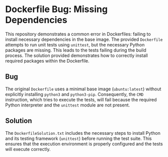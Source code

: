 # Dockerfile Bug: Missing Dependencies

This repository demonstrates a common error in Dockerfiles: failing to install necessary dependencies in the base image.  The provided `Dockerfile` attempts to run unit tests using `unittest`, but the necessary Python packages are missing. This leads to the tests failing during the build process.  The solution provided demonstrates how to correctly install required packages within the Dockerfile.

## Bug

The original `Dockerfile` uses a minimal base image (`ubuntu:latest`) without explicitly installing `python3` and `python3-pip`.  Consequently, the `CMD` instruction, which tries to execute the tests, will fail because the required Python interpreter and the `unittest` module are not present.

## Solution

The `DockerfileSolution.txt` includes the necessary steps to install Python and its testing framework (`unittest`) before running the test suite. This ensures that the execution environment is properly configured and the tests will execute correctly. 